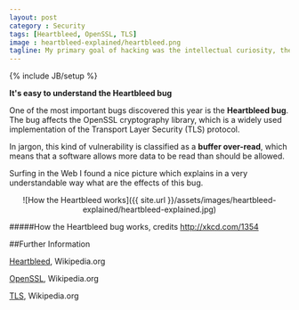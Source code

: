 ```yaml
---
layout: post
category : Security
tags: [Heartbleed, OpenSSL, TLS]
image : heartbleed-explained/heartbleed.png
tagline: My primary goal of hacking was the intellectual curiosity, the seduction of adventure - Kevin Mitnick
---
```

{% include JB/setup %}

**It's easy to understand the Heartbleed bug**

<!--more-->

One of the most important bugs discovered this year is the **Heartbleed bug**. The bug affects the OpenSSL cryptography library, which is a widely used implementation of the Transport Layer Security (TLS) protocol.

In jargon, this kind of vulnerability is classified as a **buffer over-read**, which means that a software allows more data to be read than should be allowed. 

Surfing in the Web I found a nice picture which explains in a very understandable way what are the effects of this bug.  
<!--summary-->

<div style="text-align:center" markdown="1">
![How the Heartbleed works]({{ site.url }}/assets/images/heartbleed-explained/heartbleed-explained.jpg)
</div>

#####How the Heartbleed bug works, credits http://xkcd.com/1354

##Further Information

[Heartbleed](http://en.wikipedia.org/wiki/Heartbleede), Wikipedia.org

[OpenSSL](http://en.wikipedia.org/wiki/OpenSSL), Wikipedia.org

[TLS](http://en.wikipedia.org/wiki/Transport_Layer_Security), Wikipedia.org